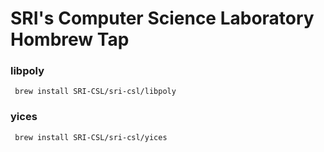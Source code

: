 # SRI's Computer Science Laboratory Hombrew Tap


### libpoly
```
 brew install SRI-CSL/sri-csl/libpoly
```
 
 ### yices
```
 brew install SRI-CSL/sri-csl/yices
```
 
